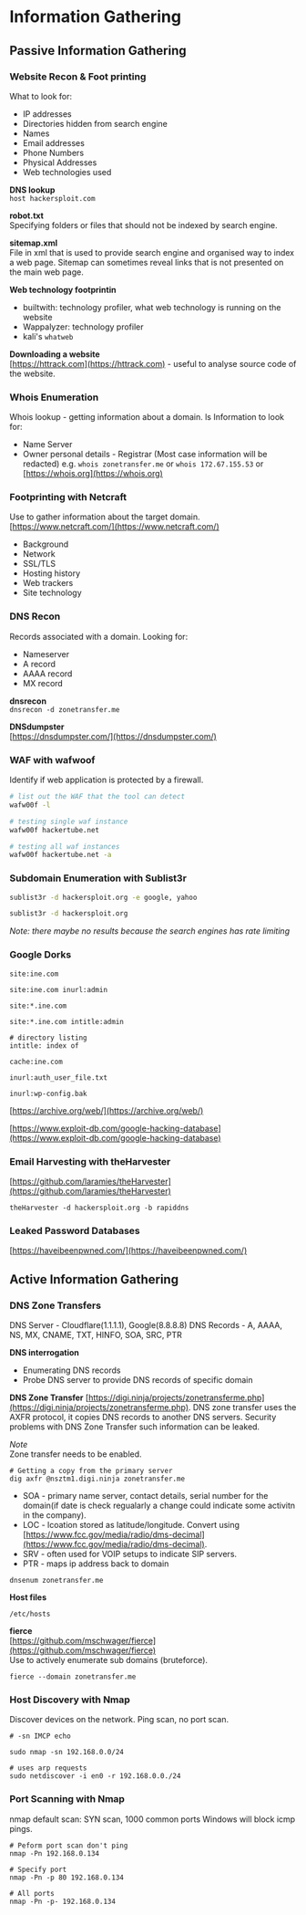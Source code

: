 # Information Gathering

## Passive Information Gathering

### Website Recon & Foot printing

What to look for:

- IP addresses
- Directories hidden from search engine
- Names
- Email addresses
- Phone Numbers
- Physical Addresses
- Web technologies used

**DNS lookup**  
`host hackersploit.com`

**robot.txt**  
Specifying folders or files that should not be indexed by search engine.

**sitemap.xml**  
File in xml that is used to provide search engine and organised way to index a web page. Sitemap can sometimes reveal links that is not presented on the main web page.

**Web technology footprintin**

- builtwith: technology profiler, what web technology is running on the website
- Wappalyzer: technology profiler
- kali's `whatweb`

**Downloading a website**  
[https://httrack.com](https://httrack.com) - useful to analyse source code of the website.

### Whois Enumeration

Whois lookup - getting information about a domain. ls
Information to look for:

- Name Server
- Owner personal details - Registrar (Most case information will be redacted)
  e.g. `whois zonetransfer.me` or `whois 172.67.155.53` or [https://whois.org](https://whois.org)

### Footprinting with Netcraft

Use to gather information about the target domain. [https://www.netcraft.com/](https://www.netcraft.com/)
- Background
- Network
- SSL/TLS
- Hosting history
- Web trackers
- Site technology

### DNS Recon
Records associated with a domain.
Looking for:
- Nameserver
- A record
- AAAA record
- MX record

**dnsrecon**  
`dnsrecon -d zonetransfer.me`

**DNSdumpster**  
[https://dnsdumpster.com/](https://dnsdumpster.com/)

### WAF with wafwoof
Identify if web application is protected by a firewall.

```bash
# list out the WAF that the tool can detect
wafw00f -l

# testing single waf instance
wafw00f hackertube.net

# testing all waf instances
wafw00f hackertube.net -a
```

### Subdomain Enumeration with Sublist3r
```bash
sublist3r -d hackersploit.org -e google, yahoo

sublist3r -d hackersploit.org
```
*Note: there maybe no results because the search engines has rate limiting*

### Google Dorks
```
site:ine.com

site:ine.com inurl:admin

site:*.ine.com

site:*.ine.com intitle:admin

# directory listing
intitle: index of

cache:ine.com

inurl:auth_user_file.txt

inurl:wp-config.bak
```
[https://archive.org/web/](https://archive.org/web/)

[https://www.exploit-db.com/google-hacking-database](https://www.exploit-db.com/google-hacking-database)

### Email Harvesting with theHarvester
[https://github.com/laramies/theHarvester](https://github.com/laramies/theHarvester)
```
theHarvester -d hackersploit.org -b rapiddns
```

### Leaked Password Databases
[https://haveibeenpwned.com/](https://haveibeenpwned.com/)


## Active Information Gathering

### DNS Zone Transfers
DNS Server - Cloudflare(1.1.1.1), Google(8.8.8.8)
DNS Records - A, AAAA, NS, MX, CNAME, TXT, HINFO, SOA, SRC, PTR

**DNS interrogation** 
- Enumerating DNS records
- Probe DNS server to provide DNS records of specific domain

**DNS Zone Transfer**
[https://digi.ninja/projects/zonetransferme.php](https://digi.ninja/projects/zonetransferme.php).
DNS zone transfer uses the AXFR protocol, it copies DNS records to another DNS servers.
Security problems with DNS Zone Transfer such information can be leaked.

*Note*  
Zone transfer needs to be enabled.

```
# Getting a copy from the primary server
dig axfr @nsztm1.digi.ninja zonetransfer.me
```

* SOA - primary name server, contact details, serial number for the domain(if date is check regualarly a change could indicate some activitn in the company). 
* LOC - lcoation stored as latitude/longitude. Convert using [https://www.fcc.gov/media/radio/dms-decimal](https://www.fcc.gov/media/radio/dms-decimal).
* SRV - often used for VOIP setups to indicate SIP servers. 
* PTR - maps ip address back to domain

```
dnsenum zonetransfer.me
```

**Host files**  
```
/etc/hosts
```

**fierce**  
[https://github.com/mschwager/fierce](https://github.com/mschwager/fierce)  
Use to actively enumerate sub domains (bruteforce).
```
fierce --domain zonetransfer.me
```

### Host Discovery with Nmap
Discover devices on the network.
Ping scan, no port scan.

```
# -sn IMCP echo

sudo nmap -sn 192.168.0.0/24
```
```
# uses arp requests
sudo netdiscover -i en0 -r 192.168.0.0./24
```

### Port Scanning with Nmap
nmap default scan: SYN scan, 1000 common ports
Windows will block icmp pings.

```
# Peform port scan don't ping
nmap -Pn 192.168.0.134

# Specify port
nmap -Pn -p 80 192.168.0.134

# All ports
nmap -Pn -p- 192.168.0.134
```


